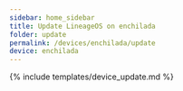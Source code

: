 ```yaml
---
sidebar: home_sidebar
title: Update LineageOS on enchilada
folder: update
permalink: /devices/enchilada/update
device: enchilada
---
```

{% include templates/device_update.md %}
